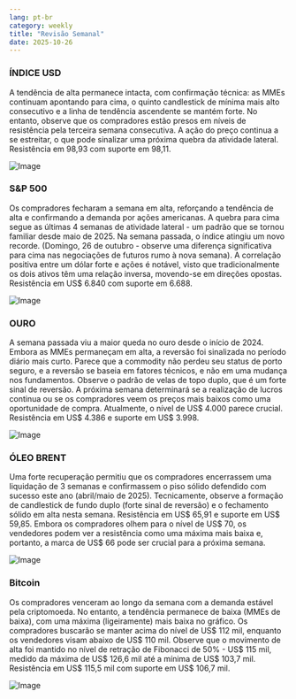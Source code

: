 ```yaml
---
lang: pt-br
category: weekly
title: "Revisão Semanal"
date: 2025-10-26
---
```


### ÍNDICE USD

A tendência de alta permanece intacta, com confirmação técnica: as MMEs continuam apontando para cima, o quinto candlestick de mínima mais alto consecutivo e a linha de tendência ascendente se mantém forte. No entanto, observe que os compradores estão presos em níveis de resistência pela terceira semana consecutiva. A ação do preço continua a se estreitar, o que pode sinalizar uma próxima quebra da atividade lateral. Resistência em 98,93 com suporte em 98,11.

![Image](https://markleighedu.github.io/img/Oct-2025/26-Oct-2025/usdindex.jpg)

### S&P 500

Os compradores fecharam a semana em alta, reforçando a tendência de alta e confirmando a demanda por ações americanas. A quebra para cima segue as últimas 4 semanas de atividade lateral - um padrão que se tornou familiar desde maio de 2025. Na semana passada, o índice atingiu um novo recorde. (Domingo, 26 de outubro - observe uma diferença significativa para cima nas negociações de futuros rumo à nova semana). A correlação positiva entre um dólar forte e ações é notável, visto que tradicionalmente os dois ativos têm uma relação inversa, movendo-se em direções opostas. Resistência em US$ 6.840 com suporte em 6.688.

![Image](https://markleighedu.github.io/img/Oct-2025/26-Oct-2025/sp500.jpg)

### OURO

A semana passada viu a maior queda no ouro desde o início de 2024. Embora as MMEs permaneçam em alta, a reversão foi sinalizada no período diário mais curto. Parece que a commodity não perdeu seu status de porto seguro, e a reversão se baseia em fatores técnicos, e não em uma mudança nos fundamentos. Observe o padrão de velas de topo duplo, que é um forte sinal de reversão. A próxima semana determinará se a realização de lucros continua ou se os compradores veem os preços mais baixos como uma oportunidade de compra. Atualmente, o nível de US$ 4.000 parece crucial. Resistência em US$ 4.386 e suporte em US$ 3.998.

![Image](https://markleighedu.github.io/img/Oct-2025/26-Oct-2025/gold.jpg)

### ÓLEO BRENT

Uma forte recuperação permitiu que os compradores encerrassem uma liquidação de 3 semanas e confirmassem o piso sólido defendido com sucesso este ano (abril/maio de 2025). Tecnicamente, observe a formação de candlestick de fundo duplo (forte sinal de reversão) e o fechamento sólido em alta nesta semana. Resistência em US$ 65,91 e suporte em US$ 59,85. Embora os compradores olhem para o nível de US$ 70, os vendedores podem ver a resistência como uma máxima mais baixa e, portanto, a marca de US$ 66 pode ser crucial para a próxima semana.

![Image](https://markleighedu.github.io/img/Oct-2025/26-Oct-2025/brentoil.jpg)

### Bitcoin

Os compradores venceram ao longo da semana com a demanda estável pela criptomoeda. No entanto, a tendência permanece de baixa (MMEs de baixa), com uma máxima (ligeiramente) mais baixa no gráfico. Os compradores buscarão se manter acima do nível de US$ 112 mil, enquanto os vendedores visam abaixo de US$ 110 mil. Observe que o movimento de alta foi mantido no nível de retração de Fibonacci de 50% - US$ 115 mil, medido da máxima de US$ 126,6 mil até a mínima de US$ 103,7 mil. Resistência em US$ 115,5 mil com suporte em US$ 106,7 mil.

![Image](https://markleighedu.github.io/img/Oct-2025/26-Oct-2025/bitcoin.jpg)

